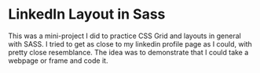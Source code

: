 # LinkedIn Layout in Sass

This was a mini-project I did to practice CSS Grid and layouts in general with SASS. I tried to get as close to my linkedin profile page as I could, with pretty close resemblance. The idea was to demonstrate that I could take a webpage or frame and code it. 
